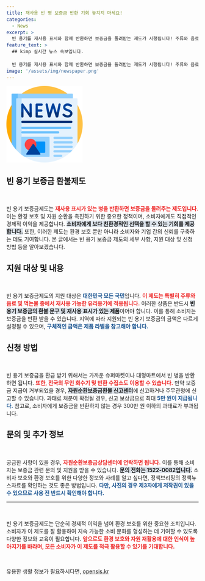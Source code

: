```yaml
---
title: 재사용 빈 병 보증금 반환 기회 놓치지 마세요!
categories:
  - News
excerpt: >
  빈 용기를 재사용 표시와 함께 반환하면 보증금을 돌려받는 제도가 시행됩니다! 주류와 음료에 적용되며, 환불 매장 및 저항 매체 통해 간편하게 이용할 수 있습니다. 재사용으로 환경도 지키고, 돈도 챙겨보세요!
feature_text: >
  ## kimp 실시간 뉴스 속보입니다.

  빈 용기를 재사용 표시와 함께 반환하면 보증금을 돌려받는 제도가 시행됩니다! 주류와 음료에 적용되며, 환불 매장 및 저항 매체 통해 간편하게 이용할 수 있습니다. 재사용으로 환경도 지키고, 돈도 챙겨보세요!
image: '/assets/img/newspaper.png'
---
```


<p><img src="/assets/img/newspaper.png" alt="kimplant 속보" /></p>

<h2 data-ke-size="size26">빈 용기 보증금 환불제도</h2>

<p data-ke-size="size16">&nbsp;</p>  

<p>빈 용기 보증금제도는 <b><span style="color: #ee2323;">재사용 표시가 있는 병을 반환하면 보증금을 돌려주는 제도입니다.</span></b> 이는 환경 보호 및 자원 순환을 촉진하기 위한 중요한 정책이며, 소비자에게도 직접적인 경제적 이익을 제공합니다. <b><span style="background-color: #21538527;">소비자에게 보다 친환경적인 선택을 할 수 있는 기회를 제공합니다.</span></b> 또한, 이러한 제도는 환경 보호 뿐만 아니라 소비자와 기업 간의 신뢰를 구축하는 데도 기여합니다. 본 글에서는 빈 용기 보증금 제도의 세부 사항, 지원 대상 및 신청 방법 등을 알아보겠습니다.</p>

<h2 data-ke-size="size26">지원 대상 및 내용</h2>

<p data-ke-size="size16">&nbsp;</p>  

<p>빈 용기 보증금제도의 지원 대상은 <b><span style="color: #1a5490;">대한민국 모든 국민</span></b>입니다. <b><span style="color: #ee2323;">이 제도는 특별히 주류와 음료 및 먹는물 중에서 재사용 가능한 유리용기에 적용됩니다.</span></b> 이러한 상품은 반드시 <b><span style="background-color: #21538527;">빈 용기 보증금의 환불 문구 및 재사용 표시가 있는 제품</span></b>이어야 합니다. 이를 통해 소비자는 보증금을 반환 받을 수 있습니다. 지역에 따라 지원되는 빈 용기 보증금의 금액은 다르게 설정될 수 있으며, <b><span style="color: #1a5490;">구체적인 금액은 제품 라벨을 참고해야 합니다.</span></b></p>

<h2 data-ke-size="size26">신청 방법</h2>

<p data-ke-size="size16">&nbsp;</p>  

<p>빈 용기 보증금을 환급 받기 위해서는 가까운 슈퍼마켓이나 대형마트에서 빈 병을 반환하면 됩니다. <b><span style="color: #ee2323;">또한, 전국의 무인 회수기 및 반환 수집소도 이용할 수 있습니다.</span></b> 만약 보증금 지급이 거부되었을 경우, <b><span style="background-color: #21538527;">자원순환보증금환불 신고센터</span></b>에 신고하거나 주무관청에 신고할 수 있습니다. 과태료 처분이 확정될 경우, 신고 보상금으로 최대 <b><span style="color: #1a5490;">5만 원이 지급됩니다.</span></b> 참고로, 소비자에게 보증금을 반환하지 않는 경우 300만 원 이하의 과태료가 부과됩니다.</p>

<h2 data-ke-size="size26">문의 및 추가 정보</h2>

<p data-ke-size="size16">&nbsp;</p>  

<p>궁금한 사항이 있을 경우, <b><span style="color: #ee2323;">자원순환보증금상담센터에 연락하면 됩니다.</span></b> 이를 통해 소비자는 보증금 관련 문의 및 지원을 받을 수 있습니다. <b><span style="background-color: #21538527;">문의 전화는 1522-0082입니다.</span></b> 소비자 보호와 환경 보호를 위한 다양한 정보와 사례를 알고 싶다면, 정책브리핑의 정책뉴스자료를 확인하는 것도 좋은 방법입니다. <b><span style="color: #1a5490;">다만, 사진의 경우 제3자에게 저작권이 있을 수 있으므로 사용 전 반드시 확인해야 합니다.</span></b> </p>

<hr>

<p data-ke-size="size16">&nbsp;</p>  

<p>빈 용기 보증금제도는 단순히 경제적 이익을 넘어 환경 보호를 위한 중요한 조치입니다. 소비자가 이 제도를 잘 활용하여 지속 가능한 소비 문화를 형성하는 데 기여할 수 있도록 다양한 정보와 교육이 필요합니다. <b><span style="color: #ee2323;">앞으로도 환경 보호와 자원 재활용에 대한 인식이 높아지기를 바라며, 모든 소비자가 이 제도를 적극 활용할 수 있기를 기대합니다.</span></b></p>

<p data-ke-size="size16">&nbsp;</p>
유용한 생활 정보가 필요하시다면, <a href="https://opensis.kr" rel="dofollow">opensis.kr</a>



